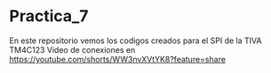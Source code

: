 # Practica_7
En este repositorio vemos los codigos creados para el SPI de la TIVA TM4C123
Video de conexiones en https://youtube.com/shorts/WW3nvXVtYK8?feature=share
